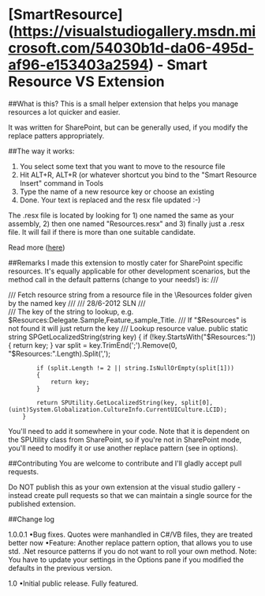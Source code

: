 # [SmartResource] (https://visualstudiogallery.msdn.microsoft.com/54030b1d-da06-495d-af96-e153403a2594) - Smart Resource VS Extension


##What is this?
 This is a small helper extension that helps you manage resources a lot quicker and easier. 

 It was written for SharePoint, but can be generally used, if you modify the replace patters appropriately. 


##The way it works:
 1. You select some text that you want to move to the resource file
 2. Hit ALT+R, ALT+R (or whatever shortcut you bind to the "Smart Resource Insert" command in Tools
 3. Type the name of a new resource key or choose an existing
 4. Done. Your text is replaced and the resx file updated :-)

 The .resx file is located by looking for 1) one named the same as your assembly, 2) then one named "Resources.resx" and 3) finally just a .resx file. It will fail if there is more than one suitable candidate.


Read more ([here](http://soerennielsen.wordpress.com/2014/02/20/announcing-smart-resource-vs2013-extension/)) 
 

##Remarks
I made this extension to mostly cater for SharePoint specific resources. It's equally applicable for other development scenarios, but the method call in the default patterns (change to your needs!) is:
        /// <summary>
        /// Fetch resource string from a resource file in the \Resources folder given by the named key
        ///
        /// 28/6-2012 SLN
        /// </summary>
        /// <param name="key">The key of the string to lookup, e.g. $Resources:Delegate.Sample,Feature_sample_Title.
        /// If "$Resources" is not found it will just return the key</param>
        /// <returns>Lookup resource value.</returns>
        public static string SPGetLocalizedString(string key)
        {
            if (!key.StartsWith("$Resources:"))
            {
                return key;
            }
            var split = key.TrimEnd(';').Remove(0, "$Resources:".Length).Split(',');

            if (split.Length != 2 || string.IsNullOrEmpty(split[1]))
            {
                return key;
            }

            return SPUtility.GetLocalizedString(key, split[0], (uint)System.Globalization.CultureInfo.CurrentUICulture.LCID);
        }

You'll need to add it somewhere in your code. Note that it is dependent on the SPUtility class from SharePoint, so if you're not in SharePoint mode, you'll need to modify it or use another replace pattern (see in options).


##Contributing
You are welcome to contribute and I'll gladly accept pull requests.

Do NOT publish this as your own extension at the visual studio gallery - instead create pull requests so that we can maintain a single source for the published extension.


##Change log

1.0.0.1
•Bug fixes. Quotes were manhandled in C#/VB files, they are treated better now 
•Feature: Another replace pattern option, that allows you to use std. .Net resource patterns if you do not want to roll your own method. Note: You have to update your settings in the Options pane if you modified the defaults in the previous version. 

1.0
•Initial public release. Fully featured. 




